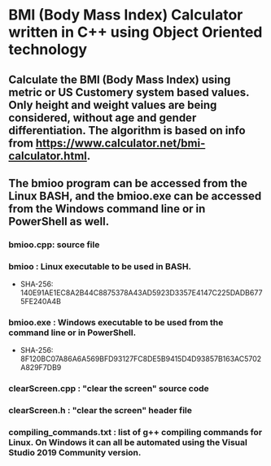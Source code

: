 # BMI (Body Mass Index) Calculator written in C++ using Object Oriented technology
## Calculate the BMI (Body Mass Index) using metric or US Customery system based values. Only height and weight values are being considered, without age and gender differentiation. The algorithm is based on info from https://www.calculator.net/bmi-calculator.html.

## The bmioo program can be accessed from the Linux BASH, and the bmioo.exe can be accessed from the Windows command line or in PowerShell as well.
### bmioo.cpp: source file
### bmioo    : Linux executable to be used in BASH.
* SHA-256: 140E91AE1EC8A2B44C8875378A43AD5923D3357E4147C225DADB6775FE240A4B
### bmioo.exe : Windows executable to be used from the command line or in PowerShell.
* SHA-256: 8F120BC07A86A6A569BFD93127FC8DE5B9415D4D93857B163AC5702A829F7DB9
### clearScreen.cpp : "clear the screen" source code
### clearScreen.h   : "clear the screen" header file
### compiling_commands.txt : list of g++ compiling commands for Linux. On Windows it can all be automated using the Visual Studio 2019 Community version.
